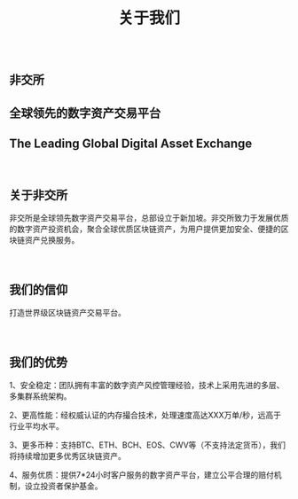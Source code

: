 
<h1 style='text-align:center;line-height:60px;'>关于我们</h1>
<br />

## 非交所
## 全球领先的数字资产交易平台
## The Leading Global Digital Asset Exchange
<br />  

## 关于非交所  
非交所是全球领先数字资产交易平台，总部设立于新加坡。非交所致力于发展优质的数字资产投资机会，聚合全球优质区块链资产，为用户提供更加安全、便捷的区块链资产兑换服务。
<br />  
<br />
## 我们的信仰
打造世界级区块链资产交易平台。  
<br />
<br /> 
## 我们的优势

1、安全稳定：团队拥有丰富的数字资产风控管理经验，技术上采用先进的多层、多集群系统架构。

2、更高性能：经权威认证的内存撮合技术，处理速度高达XXX万单/秒，远高于行业平均水平。

3、更多币种：支持BTC、ETH、BCH、EOS、CWV等（不支持法定货币），我们将持续增加更多优秀区块链资产。

4、服务优质：提供7*24小时客户服务的数字资产平台，建立公平合理的赔付机制，设立投资者保护基金。